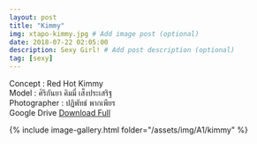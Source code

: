 ```yaml
---
layout: post
title: "Kimmy"
img: xtapo-kimmy.jpg # Add image post (optional)
date: 2018-07-22 02:05:00
description: Sexy Girl! # Add post description (optional)
tag: [sexy]
---
```

Concept : Red Hot Kimmy  
Model : ศิริกันยา คิมมี่ เส็งประเสริฐ  
Photographer : ปฏิพัทธ์ พากเพียร  
Google Drive [Download Full](http://gestyy.com/e0GHAh)               

{% include image-gallery.html folder="/assets/img/A1/kimmy" %}
